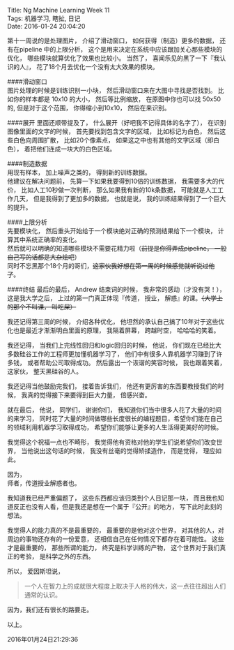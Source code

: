 Title: Ng Machine Learning Week 11  
Tags: 机器学习, 瞎扯, 日记    
Date: 2016-01-24 20:04:20  

第十一周说的是处理图片， 介绍了滑动窗口， 如何获得（制造）更多的数据， 还有在pipeline 中的上限分析， 这个是用来决定在系统中应该跟加关心那些模块的优化， 哪些模块就算优化了效果也比较小。  当然了， 喜闻乐见的黑了一下『我认识的人』， 花了18个月去优化一个没有太大效果的模块。  

####滑动窗口  
图片处理的时候是训练识别一小块， 然后滑动窗口来在大图中寻找是否找到。 比如你的样本都是 10x10 的大小， 然后等比例缩放， 在原图中你也可以找 50x50 的, 但是对于这个范围， 你得缩小到10x10， 然后在来识别。  

####展开
里面还顺带提及了， 什么展开（好吧我不记得具体的名字了）， 在识别图像里面的文字的时候， 首先要找到包含文字的区域， 比如标记为白色， 然后这些白色向周围扩散， 比如20个像素点， 如果这之中也有其他的文字区域（即白色）， 着把他们连成一块大的白色区域。

####制造数据  
用现有样本， 加上噪声之类的， 得到新的训练数据。  
他建议在解决问题前， 先算一下如果我要得到10倍的训练数据， 我需要多大的代价， 比如人工10秒做一次判断， 那么如果我有新的10k条数据， 可能就是人工工作几天， 但是我得到了更加多的数据， 也就是说， 我的训练结果得到了一个巨大的提升。   

####上限分析  
先要模块化， 然后重头开始给于一个模块绝对正确的预测结果给下一个模块， 计算其中系统正确率的变化。  
然后就可以明确的知道哪些模块不需要花精力啦（~~前提是你得弄成pipeline， 一般自己写的话都是大杂烩吧~~）  
同时不忘黑那个18个月的哥们，~~这家伙我好想在第一周的时候感觉就听说过他了~~。  

####终结
最后的最后， Andrew 结束词的时候， 我非常的感动（才没有哭！）， 这是我大学之后， 上过的第一门真正体现『传道， 授业， 解惑』的课。~~（大学上的那个不叫课， 叫吃屎）~~ 

我还记得第三周的时候， 介绍各种优化， 他坦然的承认自己搞了10年对于这些优化也是最近才渐渐明白里面的原理， 我隔着屏幕， 跨越时空， 哈哈哈的笑着。  

我还记得， 当我们上完线性回归和logic回归的时候， 他说， 你们现在已经比大多数硅谷工作的工程师更加懂机器学习了， 他们中有很多人靠机器学习赚到了许多钱， 或者帮助公司取得成功。 然后露出一个诙谐的笑容时候， 我也跟着笑着， 这家伙， 整天黑硅谷的人。  
  
我还记得当他鼓励完我们， 接着告诉我们， 他还有更厉害的东西要教授我们的时候， 我真的觉得接下来要得到巨大力量， 倍感兴奋。 
 
就在最后， 他说， 同学们， 谢谢你们， 我知道你们当中很多人花了大量的时间的来学习， 同时花了大量的时间做哪些长度很长的编程题目，希望你们能在自己的领域利用机器学习取得成功， 希望你们能够让更多的人生活得更美好的时候。  

我觉得这个祝福一点也不畸形， 我觉得他有资格对他的学生们说希望你们改变世界， 当他说出这句话的时候， 我没有丝毫的觉得矫揉造作， 而是觉得， 理应如此。

因为，  
师者，传道授业解惑者也。  

我知道我已经严重偏题了， 这些东西都应该归类到个人日记那一块， 而且我也知道反正也没有人看，但是我还是想在一个属于『公开』的地方， 写下此时此刻的想法。  

我觉得人的能力真的不是最重要的， 最重要的是他对这个世界， 对其他的人，对周边的事物还存有的一份爱意， 还相信自己在任何情况下都存在着可能性。
这些才是最重要的， 那些所谓的能力， 终究是科学训练的产物， 这个世界对于我们真正的考验， 是科学之外的东西。  
   


所以， 爱因斯坦说， 
> 一个人在智力上的成就很大程度上取决于人格的伟大，这一点往往超出人们通常的认识。  

因为，我们还有很长的路要走。

以上。  

2016年01月24日21:29:36
 
 

